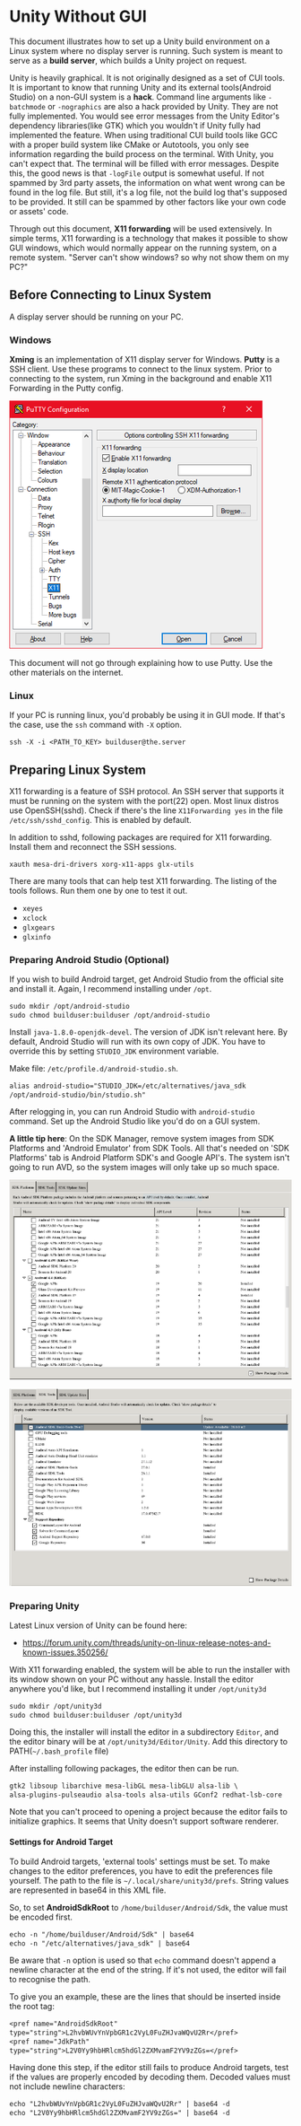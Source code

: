 # Unity Without GUI
This document illustrates how to set up a Unity build environment on a Linux
system where no display server is running. Such system is meant to serve as a
**build server**, which builds a Unity project on request.

Unity is heavily graphical. It is not originally designed as a set of CUI tools.
It is important to know that running Unity and its external
tools(Android Studio) on a non-GUI system is a **hack**. Command line arguments
like `-batchmode` or `-nographics` are also a hack provided by Unity. They are
not fully implemented. You would see error messages from the Unity Editor's
dependency libraries(like GTK) which you wouldn't if Unity fully had implemented
the feature. When using traditional CUI build tools like GCC with a proper build
system like CMake or Autotools, you only see information regarding the build
process on the terminal. With Unity, you can't expect that. The terminal will be
filled with error messages. Despite this, the good news is that `-logFile`
output is somewhat useful. If not spammed by 3rd party assets, the information
on what went wrong can be found in the log file. But still, it's a log file, not
the build log that's supposed to be provided. It still can be spammed by other
factors like your own code or assets' code.

Through out this document, **X11 forwarding** will be used extensively. In
simple terms, X11 forwarding is a technology that makes it possible to show GUI
windows, which would normally appear on the running system, on a remote system.
"Server can't show windows? so why not show them on my PC?"

## Before Connecting to Linux System
A display server should be running on your PC.

### Windows
**Xming** is an implementation of X11 display server for Windows. **Putty** is
a SSH client. Use these programs to connect to the linux system. Prior to
connecting to the system, run Xming in the background and enable X11 Forwarding
in the Putty config.

![Putty with X11 Forwarding setting enabled.](img/putty_x11.PNG)

This document will not go through explaining how to use Putty. Use the other
materials on the internet.

### Linux
If your PC is running linux, you'd probably be using it in GUI mode. If that's
the case, use the `ssh` command with `-X` option.

```
ssh -X -i <PATH_TO_KEY> builduser@the.server
```

## Preparing Linux System
X11 forwarding is a feature of SSH protocol. An SSH server that supports it
must be running on the system with the port(22) open. Most linux distros use
OpenSSH(sshd). Check if there's the line `X11Forwarding yes` in the file
`/etc/ssh/sshd_config`. This is enabled by default.

In addition to sshd, following packages are required for X11 forwarding. Install
them and reconnect the SSH sessions.

```
xauth mesa-dri-drivers xorg-x11-apps glx-utils
```

There are many tools that can help test X11 forwarding. The listing of the tools
follows. Run them one by one to test it out.

* `xeyes`
* `xclock`
* `glxgears`
* `glxinfo`

### Preparing Android Studio (Optional)
If you wish to build Android target, get Android Studio from the official site
and install it. Again, I recommend installing under `/opt`.

```
sudo mkdir /opt/android-studio
sudo chmod builduser:builduser /opt/android-studio
```

Install `java-1.8.0-openjdk-devel`. The version of JDK isn't relevant here.
By default, Android Studio will run with its own copy of JDK. You have to
override this by setting `STUDIO_JDK` environment variable.

Make file: `/etc/profile.d/android-studio.sh`.

```
alias android-studio="STUDIO_JDK=/etc/alternatives/java_sdk /opt/android-studio/bin/studio.sh"
```

After relogging in, you can run Android Studio with `android-studio` command.
Set up the Android Studio like you'd do on a GUI system.

**A little tip here**: On the SDK Manager, remove system images from SDK
Platforms and 'Android Emulator' from SDK Tools. All that's needed on
'SDK Platforms' tab is Android Platform SDK's and Google API's. The system isn't
going to run AVD, so the system images will only take up so much space.

!['SDK Platforms' tab on Android SDK Manager](img/sdk_platforms.PNG)

!['SDK Tools' tab on Android SDK Manager](img/sdk_tools.PNG)

### Preparing Unity
Latest Linux version of Unity can be found here:

* https://forum.unity.com/threads/unity-on-linux-release-notes-and-known-issues.350256/

With X11 forwarding enabled, the system will be able to run the installer with
its window shown on your PC without any hassle. Install the editor anywhere
you'd like, but I recommend installing it under `/opt/unity3d`

```
sudo mkdir /opt/unity3d
sudo chmod builduser:builduser /opt/unity3d
```

Doing this, the installer will install the editor in a subdirectory `Editor`,
and the editor binary will be at `/opt/unity3d/Editor/Unity`. Add this directory
to PATH(`~/.bash_profile` file)

After installing following packages, the editor then can be run.

```
gtk2 libsoup libarchive mesa-libGL mesa-libGLU alsa-lib \
alsa-plugins-pulseaudio alsa-tools alsa-utils GConf2 redhat-lsb-core
```

Note that you can't proceed to opening a project because the editor fails to
initialize graphics. It seems that Unity doesn't support software renderer.

#### Settings for Android Target
To build Android targets, 'external tools' settings must be set. To make changes
to the editor preferences, you have to edit the preferences file yourself.
The path to the file is `~/.local/share/unity3d/prefs`. String values are
represented in base64 in this XML file.

So, to set **AndroidSdkRoot** to `/home/builduser/Android/Sdk`, the value must
be encoded first.

```
echo -n "/home/builduser/Android/Sdk" | base64
echo -n "/etc/alternatives/java_sdk" | base64
```

Be aware that `-n` option is used so that `echo` command doesn't append a
newline character at the end of the string. If it's not used, the editor will
fail to recognise the path.

To give you an example, these are the lines that should be inserted inside the
root tag:

```
<pref name="AndroidSdkRoot" type="string">L2hvbWUvYnVpbGR1c2VyL0FuZHJvaWQvU2Rr</pref>
<pref name="JdkPath" type="string">L2V0Yy9hbHRlcm5hdGl2ZXMvamF2YV9zZGs=</pref>
```

Having done this step, if the editor still fails to produce Android targets,
test if the values are properly encoded by decoding them. Decoded values must
not include newline characters:

```
echo "L2hvbWUvYnVpbGR1c2VyL0FuZHJvaWQvU2Rr" | base64 -d
echo "L2V0Yy9hbHRlcm5hdGl2ZXMvamF2YV9zZGs=" | base64 -d
```

